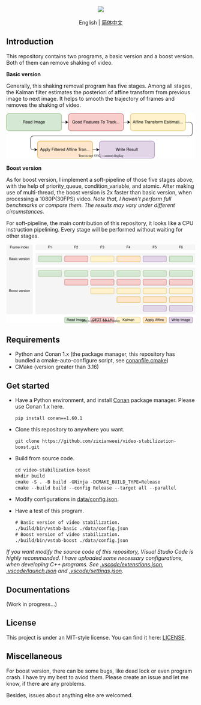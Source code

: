 <div align=center>
  <a href="https://git.io/typing-svg">
    <img src="https://readme-typing-svg.demolab.com?font=Fira+Code&weight=600&size=24&duration=1000&pause=10000&center=true&vCenter=true&height=40&lines=video-stabilization-boost"/>
  </a>
</div>

<p align="center">
English | <a href="README_zh-CN.md">简体中文</a>
</p>

## Introduction

This repository contains two programs, a basic version and a boost version. Both of them can remove shaking of video.

**Basic version**

Generally, this shaking removal program has five stages. Among all stages, the Kalman filter estimates the posteriori of affine transform from previous image to next image. It helps to smooth the trajectory of frames and removes the shaking of video.

<div align=center>
  <img src="doc/basic-process-pipeline.svg">
</div>

**Boost version**

As for boost version, I implement a soft-pipeline of those five stages above, with the help of priority_queue, condition_variable, and atomic. After making use of multi-thread, the boost version is 2x faster than basic version, when processing a 1080P(30FPS) video. *Note that, I haven't perform full benchmarks or compare them. The results may vary under different circumstances.*

For soft-pipeline, the main contribution of this repository, it looks like a CPU instruction pipelining. Every stage will be performed  without waiting for other stages.

<div align=center>
  <img src="doc/basic-boost-compare.svg">
</div>

## Requirements

+ Python and Conan 1.x (the package manager, this repository has bundled a cmake-auto-configure script, see [conanfile.cmake](conanfile.cmake))
+ CMake (version greater than 3.16)

## Get started

+ Have a Python environment, and install [Conan](https://conan.io/) package manager. Please use Conan 1.x here.
  
  ```shell
  pip install conan==1.60.1
  ```

+ Clone this repository to anywhere you want.

  ```shell
  git clone https://github.com/zixianweei/video-stabilization-boost.git
  ```

+ Build from source code.

  ```shell
  cd video-stabilization-boost
  mkdir build
  cmake -S . -B build -GNinja -DCMAKE_BUILD_TYPE=Release
  cmake --build build --config Release --target all --parallel
  ```

+ Modify configurations in [data/config.json](data/config.json).

+ Have a test of this program.

  ```shell
  # Basic version of video stabilization.
  ./build/bin/vstab-basic ./data/config.json
  # Boost version of video stabilization.
  ./build/bin/vstab-boost ./data/config.json
  ```

*If you want modify the source code of this repository, Visual Studio Code is highly recommanded. I have uploaded some necessary configurations, when developing C++ programs. See [.vscode/extenstions.json](.vscode/extenstions.json), [.vscode/launch.json](.vscode/launch.json) and [.vscode/settings.json](.vscode/settings.json).*

## Documentations

(Work in progress...)

## License

This project is under an MIT-style license. You can find it here: [LICENSE](LICENSE).

## Miscellaneous

For boost version, there can be some bugs, like dead lock or even program crash. I have try my best to aviod them. Please create an issue and let me know, if there are any problems.

Besides, issues about anything else are welcomed.
